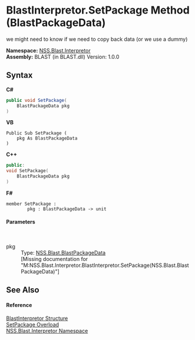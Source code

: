 # BlastInterpretor.SetPackage Method (BlastPackageData)
 

we might need to know if we need to copy back data (or we use a dummy)

**Namespace:**&nbsp;<a href="bc1962ef-fc17-4dde-e64c-a350d8f217aa">NSS.Blast.Interpretor</a><br />**Assembly:**&nbsp;BLAST (in BLAST.dll) Version: 1.0.0

## Syntax

**C#**<br />
``` C#
public void SetPackage(
	BlastPackageData pkg
)
```

**VB**<br />
``` VB
Public Sub SetPackage ( 
	pkg As BlastPackageData
)
```

**C++**<br />
``` C++
public:
void SetPackage(
	BlastPackageData pkg
)
```

**F#**<br />
``` F#
member SetPackage : 
        pkg : BlastPackageData -> unit 

```


#### Parameters
&nbsp;<dl><dt>pkg</dt><dd>Type: <a href="08d36c75-b5dc-8eaf-5936-daa952653fa2">NSS.Blast.BlastPackageData</a><br />\[Missing <param name="pkg"/> documentation for "M:NSS.Blast.Interpretor.BlastInterpretor.SetPackage(NSS.Blast.BlastPackageData)"\]</dd></dl>

## See Also


#### Reference
<a href="4de5bd5a-f1bd-8188-7356-ab8a45b847d4">BlastInterpretor Structure</a><br /><a href="fa5e048e-fc6c-926f-a875-4de22e2d7f7e">SetPackage Overload</a><br /><a href="bc1962ef-fc17-4dde-e64c-a350d8f217aa">NSS.Blast.Interpretor Namespace</a><br />